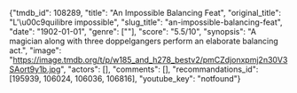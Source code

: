 {"tmdb_id": 108289, "title": "An Impossible Balancing Feat", "original_title": "L'\u00c9quilibre impossible", "slug_title": "an-impossible-balancing-feat", "date": "1902-01-01", "genre": [""], "score": "5.5/10", "synopsis": "A magician along with three doppelgangers perform an elaborate balancing act.", "image": "https://image.tmdb.org/t/p/w185_and_h278_bestv2/pmCZdjonxpmj2n30V3SAort9y1b.jpg", "actors": [], "comments": [], "recommandations_id": [195939, 106024, 106036, 106816], "youtube_key": "notfound"}